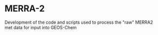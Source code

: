 MERRA-2
=======

Development of the code and scripts used to process the "raw" MERRA2 met data 
for input into GEOS-Chem
